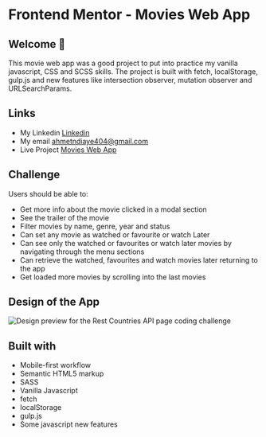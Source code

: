 # Frontend Mentor - Movies Web App
 
## Welcome 🍃

This movie web app was a good project to put into practice my vanilla javascript, CSS and SCSS skills. The project is built with fetch, localStorage, gulp.js and new features like intersection observer, mutation observer and URLSearchParams.


## Links
- My Linkedin [Linkedin](https://www.linkedin.com/in/mouhametndiaye/)
- My email ahmetndiaye404@gmail.com
- Live Project [Movies Web App](https://mouhametnd-movies-app.netlify.app)

## Challenge  
Users should be able to:

- Get more info about the movie clicked in a modal section
- See the trailer of the movie 
- Filter movies by name, genre, year and status
- Can set any movie as watched or favourite or watch Later
- Can see only the watched or favourites or watch later movies by navigating through the menu sections
- Can retrieve the watched, favourites and watch movies later returning to the app
- Get loaded more movies by scrolling into the last movies


## Design of the App
![Design preview for the Rest Countries API page coding challenge](./assets/app-gif.gif)

## Built with

- Mobile-first workflow
- Semantic HTML5 markup
- SASS
- Vanilla Javascript
- fetch
- localStorage
- gulp.js
- Some javascript new features

